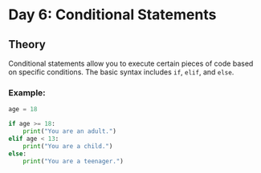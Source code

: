# Day 6: Conditional Statements

## Theory

Conditional statements allow you to execute certain pieces of code based on specific conditions. The basic syntax includes `if`, `elif`, and `else`.

### Example:

```python
age = 18

if age >= 18:
    print("You are an adult.")
elif age < 13:
    print("You are a child.")
else:
    print("You are a teenager.")
```
